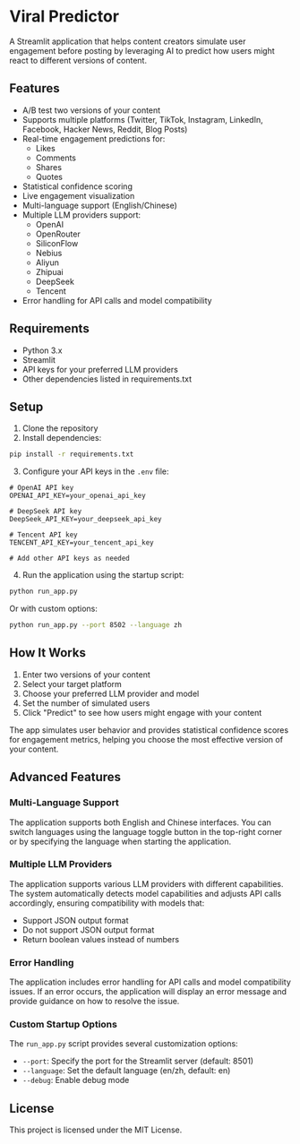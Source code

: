 # Viral Predictor

A Streamlit application that helps content creators simulate user engagement before posting by leveraging AI to predict how users might react to different versions of content.

## Features

- A/B test two versions of your content
- Supports multiple platforms (Twitter, TikTok, Instagram, LinkedIn, Facebook, Hacker News, Reddit, Blog Posts)
- Real-time engagement predictions for:
  - Likes
  - Comments
  - Shares
  - Quotes
- Statistical confidence scoring
- Live engagement visualization
- Multi-language support (English/Chinese)
- Multiple LLM providers support:
  - OpenAI
  - OpenRouter
  - SiliconFlow
  - Nebius
  - Aliyun
  - Zhipuai
  - DeepSeek
  - Tencent
- Error handling for API calls and model compatibility

## Requirements

- Python 3.x
- Streamlit
- API keys for your preferred LLM providers
- Other dependencies listed in requirements.txt

## Setup

1. Clone the repository
2. Install dependencies:

```bash
pip install -r requirements.txt
```

3. Configure your API keys in the `.env` file:

```
# OpenAI API key
OPENAI_API_KEY=your_openai_api_key

# DeepSeek API key
DeepSeek_API_KEY=your_deepseek_api_key

# Tencent API key
TENCENT_API_KEY=your_tencent_api_key

# Add other API keys as needed
```

4. Run the application using the startup script:

```bash
python run_app.py
```

Or with custom options:

```bash
python run_app.py --port 8502 --language zh
```

## How It Works

1. Enter two versions of your content
2. Select your target platform
3. Choose your preferred LLM provider and model
4. Set the number of simulated users
5. Click "Predict" to see how users might engage with your content

The app simulates user behavior and provides statistical confidence scores for engagement metrics, helping you choose the most effective version of your content.

## Advanced Features

### Multi-Language Support

The application supports both English and Chinese interfaces. You can switch languages using the language toggle button in the top-right corner or by specifying the language when starting the application.

### Multiple LLM Providers

The application supports various LLM providers with different capabilities. The system automatically detects model capabilities and adjusts API calls accordingly, ensuring compatibility with models that:
- Support JSON output format
- Do not support JSON output format
- Return boolean values instead of numbers

### Error Handling

The application includes error handling for API calls and model compatibility issues. If an error occurs, the application will display an error message and provide guidance on how to resolve the issue.

### Custom Startup Options

The `run_app.py` script provides several customization options:
- `--port`: Specify the port for the Streamlit server (default: 8501)
- `--language`: Set the default language (en/zh, default: en)
- `--debug`: Enable debug mode

## License

This project is licensed under the MIT License.
